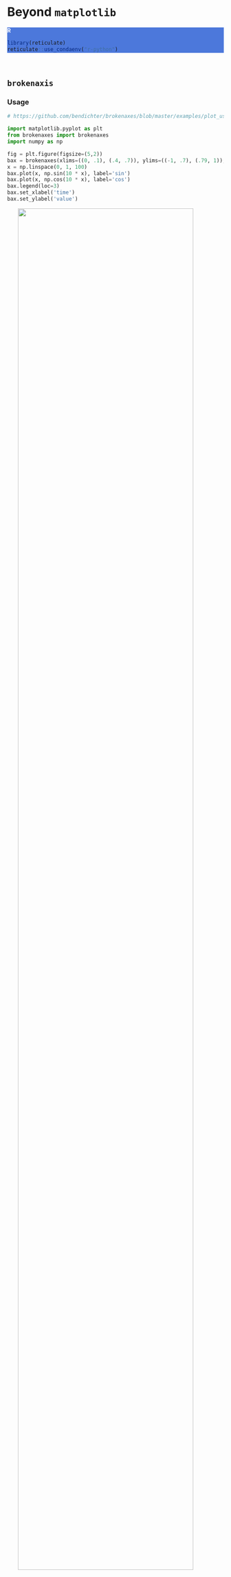 # Beyond `matplotlib`


<div class=decocode><div style="background-color:#4C78DB"><span style="font-size:90%;color:#ffffff"><i class="fab fa-r-project"></i>  <b>R</b></span>

```r
library(reticulate)
reticulate::use_condaenv("r-python")
```

</div><br></div>


## `brokenaxis`

### Usage


```python
# https://github.com/bendichter/brokenaxes/blob/master/examples/plot_usage.py

import matplotlib.pyplot as plt
from brokenaxes import brokenaxes
import numpy as np

fig = plt.figure(figsize=(5,2))
bax = brokenaxes(xlims=((0, .1), (.4, .7)), ylims=((-1, .7), (.79, 1)), hspace=.05)
x = np.linspace(0, 1, 100)
bax.plot(x, np.sin(10 * x), label='sin')
bax.plot(x, np.cos(10 * x), label='cos')
bax.legend(loc=3)
bax.set_xlabel('time')
bax.set_ylabel('value')
```

<img src="10-matplotlib_beyond_files/figure-html/ba-usage-1.png" width="90%" style="display: block; margin: auto;" />

### Subplots


```python
# https://github.com/bendichter/brokenaxes/blob/master/examples/plot_subplots.py

from brokenaxes import brokenaxes
from matplotlib.gridspec import GridSpec
import numpy as np

sps1, sps2 = GridSpec(2,1)

bax = brokenaxes(xlims=((.1, .3),(.7, .8)), subplot_spec=sps1)
x = np.linspace(0, 1, 100)
bax.plot(x, np.sin(x*30), ls=':', color='m')
x = np.random.poisson(3, 1000)
bax = brokenaxes(xlims=((0, 2.5), (3, 6)), subplot_spec=sps2)
bax.hist(x, histtype='bar')
```


### Log scales

```python
# https://github.com/bendichter/brokenaxes/blob/master/examples/plot_logscales.py
# Log scales
# ==========
# Brokenaxe compute automatically the correct layout for a 1:1 scale. However, for
# logarithmic scales, the 1:1 scale has to be adapted. This is done via the
# `yscale` or `xscale` arguments.

import matplotlib.pyplot as plt
from brokenaxes import brokenaxes
import numpy as np

fig = plt.figure(figsize=(5,5))
bax = brokenaxes(xlims=((1, 500), (600, 10000)),
	     ylims=((1, 500), (600, 10000)),
		 hspace=.15, xscale='log', yscale='log')

x = np.logspace(0.0, 4, 100)
bax.loglog(x, x, label='$y=x=10^{0}$ to $10^{4}$')
bax.legend(loc='best')
bax.grid(axis='both', which='major', ls='-')
bax.grid(axis='both', which='minor', ls='--', alpha=0.4)
bax.set_xlabel('x')
bax.set_ylabel('y')
plt.show()
```

<img src="10-matplotlib_beyond_files/figure-html/unnamed-chunk-3-1.png" width="90%" style="display: block; margin: auto;" />


### Different scales

<div class=decocode><div style="background-color:#417FB1"><span style="font-size:90%;color:#FFD94C"><i class="fab fa-python"></i>  <b>Python</b></span>

```python
# https://github.com/bendichter/brokenaxes/blob/master/examples/plot_different_scales.py
# Different scales with brokenaxes
# ================================
# This example shows how to customize the scales and the ticks of each broken
# axes.

#############################################################################
# brokenaxes lets you choose the aspect ratio of each sub-axes thanks to the
# `height_ratios` and `width_ratios` to over-pass the default 1:1 scale for all
# axes. However, by default the ticks spacing are still identical for all axes.
# In this example, we present how to customize the ticks of your brokenaxes.

import numpy as np
import matplotlib.pyplot as plt
from brokenaxes import brokenaxes
import matplotlib.ticker as ticker


def make_plot():
    x = np.linspace(0, 5*2*np.pi, 300)
    y1 = np.sin(x)*100
    y2 = np.sin(x+np.pi)*5 + 90
    y3 = 30*np.exp(-x) - 50
    y4 = 90 + (1-np.exp(6/x))

    bax = brokenaxes(
        ylims=[(-100, 0), (80, 100)],
        xlims=[(0, 5), (10, 30)],
        height_ratios=[1, 3],
        width_ratios=[3, 5]
    )

    bax.plot(x, y1, label="Big sin")
    bax.plot(x, y2, label="Small sin")
    bax.plot(x, y3, label="Exponential 1")
    bax.plot(x, y4, '--', label="Exponential 2")

    bax.legend(loc="lower right")
    bax.set_title("Example for different scales for the x and y axis")

    return bax

#############################################################################
# Use the AutoLocator() ticker
# ----------------------------

plt.figure()
bax = make_plot()

# Then, we get the different axes created and set the ticks according to the
# axe x and y limits.
for i, ax in enumerate(bax.last_row):
    ax.xaxis.set_major_locator(ticker.AutoLocator())
    ax.set_xlabel('xscale {i}'.format(i=i))
for i, ax in enumerate(bax.first_col):
    ax.yaxis.set_major_locator(ticker.AutoLocator())
    ax.set_ylabel('yscale {i}'.format(i=i))

##############################################################################
# .. note:: It is not necessary to loop through all the axes since they all
#      share the same x and y limits in a given column or row.


##############################################################################
# Manually set the ticks
# ----------------------
#
# Since brokenaxes return normal matplotlib axes, you could also set them
# manually.

fig2 = plt.figure()
bax = make_plot()
bax.first_col[0].set_yticks([80, 85, 90, 95, 100])
bax.first_col[1].set_yticks([-100, -50, 0])
bax.last_row[0].set_xticks([0, 1, 2, 3, 4, 5])
bax.last_row[1].set_xticks([10, 20, 30])
plt.show()
```

<img src="10-matplotlib_beyond_files/figure-html/unnamed-chunk-4-1.png" width="90%" style="display: block; margin: auto;" /></div><br></div>



## `yellowbrick`

### Pearson correlation

```python
# https://www.scikit-yb.org/en/latest/quickstart.html

import pandas as pd
from yellowbrick.datasets import load_bikeshare

X, y = load_bikeshare()
print(X.head())
```


```python
from yellowbrick.features import Rank2D

visualizer = Rank2D(algorithm="pearson")
visualizer.fit_transform(X)
visualizer.show()
```

<img src="10-matplotlib_beyond_files/figure-html/unnamed-chunk-6-1.png" width="90%" style="display: block; margin: auto;" /><img src="10-matplotlib_beyond_files/figure-html/unnamed-chunk-6-2.png" width="90%" style="display: block; margin: auto;" />

### Scatter diagram


```python
# https://www.scikit-yb.org/en/latest//quickstart-2.py

from yellowbrick.features import JointPlotVisualizer

visualizer = JointPlotVisualizer(columns=['temp', 'feelslike'])
visualizer.fit_transform(X, y)
visualizer.show()
```

<img src="10-matplotlib_beyond_files/figure-html/unnamed-chunk-7-1.png" width="90%" style="display: block; margin: auto;" /><img src="10-matplotlib_beyond_files/figure-html/unnamed-chunk-7-2.png" width="90%" style="display: block; margin: auto;" />

### Residuals plot


```python
# https://www.scikit-yb.org/en/latest//quickstart-3.py

from yellowbrick.regressor import ResidualsPlot
from sklearn.linear_model import LinearRegression
from sklearn.model_selection import train_test_split

# Create training and test sets
X_train, X_test, y_train, y_test = train_test_split(
    X, y, test_size=0.1
)

visualizer = ResidualsPlot(LinearRegression())
visualizer.fit(X_train, y_train)
visualizer.score(X_test, y_test)
visualizer.show()
```

<img src="10-matplotlib_beyond_files/figure-html/unnamed-chunk-8-1.png" width="90%" style="display: block; margin: auto;" /><img src="10-matplotlib_beyond_files/figure-html/unnamed-chunk-8-2.png" width="90%" style="display: block; margin: auto;" />


### Discrimination threshold


```python
from yellowbrick.classifier import discrimination_threshold
from sklearn.linear_model import LogisticRegression
from yellowbrick.datasets import load_spam

X, y = load_spam()
visualizer = discrimination_threshold(
    LogisticRegression(multi_class="auto", solver="liblinear"), X, y
)
```

<img src="10-matplotlib_beyond_files/figure-html/unnamed-chunk-9-1.png" width="90%" style="display: block; margin: auto;" />


### Intercluster distance

<div class=decocode><div style="background-color:#417FB1"><span style="font-size:90%;color:#FFD94C"><i class="fab fa-python"></i>  <b>Python</b></span>

```python
# https://www.scikit-yb.org/en/latest//oneliners-17.py
from yellowbrick.datasets import load_nfl
from sklearn.cluster import MiniBatchKMeans
from yellowbrick.cluster import intercluster_distance

X, y = load_nfl()
visualizer = intercluster_distance(MiniBatchKMeans(5, random_state=777), X)
```

<img src="10-matplotlib_beyond_files/figure-html/unnamed-chunk-10-1.png" width="90%" style="display: block; margin: auto;" /></div><br></div>

